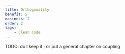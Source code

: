 ```yaml
---
title: Orthogonality
benefit: 5
easiness: 2
order: 2
tags:
    - Clean Code
---
```


TODO: do I keep it ; or put a general chapter on coupling